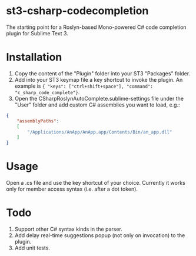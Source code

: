 st3-csharp-codecompletion
==================

The starting point for a Roslyn-based Mono-powered C# code completion plugin for Sublime Text 3.

Installation
==================

1. Copy the content of the "Plugin" folder into your ST3 "Packages" folder.
2. Add into your ST3 keymap file a key shortcut to invoke the plugin. An example is `{ "keys": ["ctrl+shift+space"], "command": "c_sharp_code_complete"}`.
3. Open the CSharpRoslynAutoComplete.sublime-settings file under the "User" folder and add custom C# assemblies you want to load, e.g.:
```json
{
	"assemblyPaths":
	[
		"/Applications/AnApp/AnApp.app/Contents/Bin/an_app.dll"
	]
}
```

Usage
==================

Open a .cs file and use the key shortcut of your choice. Currently it works only for member access syntax (i.e. after a dot token).

Todo
==================

1. Support other C# syntax kinds in the parser.
2. Add delay real-time suggestions popup (not only on invocation) to the plugin.
3. Add unit tests.